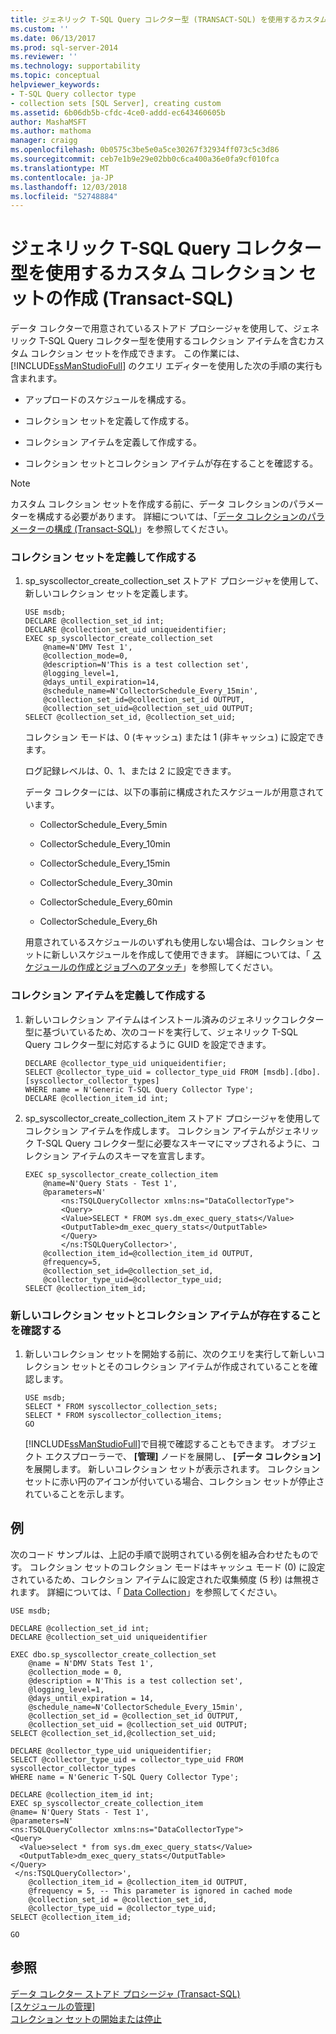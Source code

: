 ```yaml
---
title: ジェネリック T-SQL Query コレクター型 (TRANSACT-SQL) を使用するカスタム コレクション セットの作成 |Microsoft Docs
ms.custom: ''
ms.date: 06/13/2017
ms.prod: sql-server-2014
ms.reviewer: ''
ms.technology: supportability
ms.topic: conceptual
helpviewer_keywords:
- T-SQL Query collector type
- collection sets [SQL Server], creating custom
ms.assetid: 6b06db5b-cfdc-4ce0-addd-ec643460605b
author: MashaMSFT
ms.author: mathoma
manager: craigg
ms.openlocfilehash: 0b0575c3be5e0a5ce30267f32934ff073c5c3d86
ms.sourcegitcommit: ceb7e1b9e29e02bb0c6ca400a36e0fa9cf010fca
ms.translationtype: MT
ms.contentlocale: ja-JP
ms.lasthandoff: 12/03/2018
ms.locfileid: "52748884"
---
```

# <a name="create-a-custom-collection-set-that-uses-the-generic-t-sql-query-collector-type-transact-sql"></a>ジェネリック T-SQL Query コレクター型を使用するカスタム コレクション セットの作成 (Transact-SQL)
  データ コレクターで用意されているストアド プロシージャを使用して、ジェネリック T-SQL Query コレクター型を使用するコレクション アイテムを含むカスタム コレクション セットを作成できます。 この作業には、 [!INCLUDE[ssManStudioFull](../../includes/ssmanstudiofull-md.md)] のクエリ エディターを使用した次の手順の実行も含まれます。  
  
-   アップロードのスケジュールを構成する。  
  
-   コレクション セットを定義して作成する。  
  
-   コレクション アイテムを定義して作成する。  
  
-   コレクション セットとコレクション アイテムが存在することを確認する。  
  
> [!NOTE]  
>  カスタム コレクション セットを作成する前に、データ コレクションのパラメーターを構成する必要があります。 詳細については、「[データ コレクションのパラメーターの構成 &#40;Transact-SQL&#41;](configure-data-collection-parameters-transact-sql.md)」を参照してください。  
  
### <a name="define-and-create-the-collection-set"></a>コレクション セットを定義して作成する  
  
1.  sp_syscollector_create_collection_set ストアド プロシージャを使用して、新しいコレクション セットを定義します。  
  
    ```  
    USE msdb;  
    DECLARE @collection_set_id int;  
    DECLARE @collection_set_uid uniqueidentifier;  
    EXEC sp_syscollector_create_collection_set   
        @name=N'DMV Test 1',   
        @collection_mode=0,   
        @description=N'This is a test collection set',   
        @logging_level=1,   
        @days_until_expiration=14,   
        @schedule_name=N'CollectorSchedule_Every_15min',   
        @collection_set_id=@collection_set_id OUTPUT,   
        @collection_set_uid=@collection_set_uid OUTPUT;  
    SELECT @collection_set_id, @collection_set_uid;  
    ```  
  
     コレクション モードは、0 (キャッシュ) または 1 (非キャッシュ) に設定できます。  
  
     ログ記録レベルは、0、1、または 2 に設定できます。  
  
     データ コレクターには、以下の事前に構成されたスケジュールが用意されています。  
  
    -   CollectorSchedule_Every_5min  
  
    -   CollectorSchedule_Every_10min  
  
    -   CollectorSchedule_Every_15min  
  
    -   CollectorSchedule_Every_30min  
  
    -   CollectorSchedule_Every_60min  
  
    -   CollectorSchedule_Every_6h  
  
     用意されているスケジュールのいずれも使用しない場合は、コレクション セットに新しいスケジュールを作成して使用できます。 詳細については、「 [スケジュールの作成とジョブへのアタッチ](../../ssms/agent/create-and-attach-schedules-to-jobs.md)」を参照してください。  
  
### <a name="define-and-create-a-collection-item"></a>コレクション アイテムを定義して作成する  
  
1.  新しいコレクション アイテムはインストール済みのジェネリックコレクター型に基づいているため、次のコードを実行して、ジェネリック T-SQL Query コレクター型に対応するように GUID を設定できます。  
  
    ```tsql  
    DECLARE @collector_type_uid uniqueidentifier;  
    SELECT @collector_type_uid = collector_type_uid FROM [msdb].[dbo].[syscollector_collector_types]   
    WHERE name = N'Generic T-SQL Query Collector Type';  
    DECLARE @collection_item_id int;  
    ```  
  
2.  sp_syscollector_create_collection_item ストアド プロシージャを使用してコレクション アイテムを作成します。 コレクション アイテムがジェネリック T-SQL Query コレクター型に必要なスキーマにマップされるように、コレクション アイテムのスキーマを宣言します。  
  
    ```tsql  
    EXEC sp_syscollector_create_collection_item   
        @name=N'Query Stats - Test 1',   
        @parameters=N'  
            <ns:TSQLQueryCollector xmlns:ns="DataCollectorType">  
            <Query>  
            <Value>SELECT * FROM sys.dm_exec_query_stats</Value>  
            <OutputTable>dm_exec_query_stats</OutputTable>  
            </Query>  
            </ns:TSQLQueryCollector>',   
        @collection_item_id=@collection_item_id OUTPUT,   
        @frequency=5,   
        @collection_set_id=@collection_set_id,   
        @collector_type_uid=@collector_type_uid;  
    SELECT @collection_item_id;  
    ```  
  
### <a name="verify-that-the-new-collection-set-and-collection-item-exist"></a>新しいコレクション セットとコレクション アイテムが存在することを確認する  
  
1.  新しいコレクション セットを開始する前に、次のクエリを実行して新しいコレクション セットとそのコレクション アイテムが作成されていることを確認します。  
  
    ```tsql  
    USE msdb;  
    SELECT * FROM syscollector_collection_sets;  
    SELECT * FROM syscollector_collection_items;  
    GO  
    ```  
  
     [!INCLUDE[ssManStudioFull](../../includes/ssmanstudiofull-md.md)]で目視で確認することもできます。 オブジェクト エクスプローラーで、 **[管理]** ノードを展開し、 **[データ コレクション]** を展開します。 新しいコレクション セットが表示されます。 コレクション セットに赤い円のアイコンが付いている場合、コレクション セットが停止されていることを示します。  
  
## <a name="example"></a>例  
 次のコード サンプルは、上記の手順で説明されている例を組み合わせたものです。 コレクション セットのコレクション モードはキャッシュ モード (0) に設定されているため、コレクション アイテムに設定された収集頻度 (5 秒) は無視されます。 詳細については、「 [Data Collection](data-collection.md)」を参照してください。  
  
```tsql  
USE msdb;  
  
DECLARE @collection_set_id int;  
DECLARE @collection_set_uid uniqueidentifier  
  
EXEC dbo.sp_syscollector_create_collection_set  
    @name = N'DMV Stats Test 1',  
    @collection_mode = 0,  
    @description = N'This is a test collection set',  
    @logging_level=1,  
    @days_until_expiration = 14,  
    @schedule_name=N'CollectorSchedule_Every_15min',  
    @collection_set_id = @collection_set_id OUTPUT,  
    @collection_set_uid = @collection_set_uid OUTPUT;  
SELECT @collection_set_id,@collection_set_uid;  
  
DECLARE @collector_type_uid uniqueidentifier;  
SELECT @collector_type_uid = collector_type_uid FROM syscollector_collector_types   
WHERE name = N'Generic T-SQL Query Collector Type';  
  
DECLARE @collection_item_id int;  
EXEC sp_syscollector_create_collection_item  
@name= N'Query Stats - Test 1',  
@parameters=N'  
<ns:TSQLQueryCollector xmlns:ns="DataCollectorType">  
<Query>  
  <Value>select * from sys.dm_exec_query_stats</Value>  
  <OutputTable>dm_exec_query_stats</OutputTable>  
</Query>  
 </ns:TSQLQueryCollector>',  
    @collection_item_id = @collection_item_id OUTPUT,  
    @frequency = 5, -- This parameter is ignored in cached mode  
    @collection_set_id = @collection_set_id,  
    @collector_type_uid = @collector_type_uid;  
SELECT @collection_item_id;  
  
GO  
```  
  
## <a name="see-also"></a>参照  
 [データ コレクター ストアド プロシージャ &#40;Transact-SQL&#41;](/sql/relational-databases/system-stored-procedures/data-collector-stored-procedures-transact-sql)   
 [[スケジュールの管理]](../../ssms/agent/manage-schedules.md)   
 [コレクション セットの開始または停止](start-or-stop-a-collection-set.md)  
  
  
